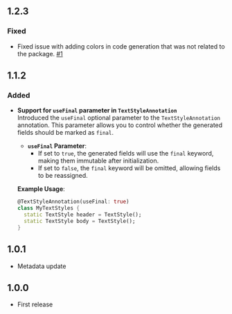 ## 1.2.3
### Fixed
- Fixed issue with adding colors in code generation that was not related to the package. [#1](https://github.com/Kotelnikovekb/extension_theme_generator/issues/1)

## 1.1.2

### Added
- **Support for `useFinal` parameter in `TextStyleAnnotation`**  
  Introduced the `useFinal` optional parameter to the `TextStyleAnnotation` annotation. This parameter allows you to control whether the generated fields should be marked as `final`.

    - **`useFinal` Parameter**:
        - If set to `true`, the generated fields will use the `final` keyword, making them immutable after initialization.
        - If set to `false`, the `final` keyword will be omitted, allowing fields to be reassigned.

  **Example Usage**:
  ```dart
  @TextStyleAnnotation(useFinal: true)
  class MyTextStyles {
    static TextStyle header = TextStyle();
    static TextStyle body = TextStyle();
  }
  
## 1.0.1

* Metadata update

## 1.0.0

* First release
